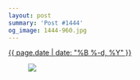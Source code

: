 ```yaml
---
layout: post
summary: 'Post #1444'
og_image: 1444-960.jpg
---
```


<p>
 <time>
  <a href="/1444">
   {{ page.date | date: "%B %-d, %Y" }}
  </a>
 </time>
 <a href="/1444">
  <figure data-taken="8/25/2021">
   <img sizes="(min-width: 700px) 50vw, calc(100vw - 2rem)" src="{{ site.assets_url }}/1444-480.jpg" srcset="{{ site.assets_url }}/1444-240.jpg 240w, {{ site.assets_url }}/1444-480.jpg 480w, {{ site.assets_url }}/1444-720.jpg 720w, {{ site.assets_url }}/1444-960.jpg 960w"/>
  </figure>
 </a>
</p>
